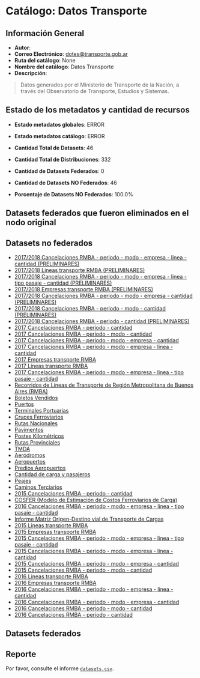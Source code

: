 
# Catálogo: Datos Transporte

## Información General

- **Autor**: 
- **Correo Electrónico**: dotes@transporte.gob.ar
- **Ruta del catálogo**: None
- **Nombre del catálogo**: Datos Transporte
- **Descripción**:

> Datos generados por el Ministerio de Transporte de la Nación, a través del Observatorio de Transporte, Estudios y Sistemas.

## Estado de los metadatos y cantidad de recursos

- **Estado metadatos globales**: ERROR
- **Estado metadatos catálogo**: ERROR
- **Cantidad Total de Datasets**: 46
- **Cantidad Total de Distribuciones**: 332

- **Cantidad de Datasets Federados**: 0
- **Cantidad de Datasets NO Federados**: 46
- **Porcentaje de Datasets NO Federados**: 100.0%

## Datasets federados que fueron eliminados en el nodo original



## Datasets no federados

- [2017/2018 Cancelaciones RMBA - periodo - modo - empresa - linea - cantidad (PRELIMINARES)](https://datos.transporte.gob.ar/dataset/2017-cancelaciones-rmba-periodo-modo-empresa-linea-cantidad-preliminares)
- [2017/2018 Lineas transporte RMBA (PRELIMINARES)](https://datos.transporte.gob.ar/dataset/2017-lineas-transporte-rmba-preliminares)
- [2017/2018 Cancelaciones RMBA - periodo - modo - empresa - linea - tipo pasaje - cantidad (PRELIMINARES)](https://datos.transporte.gob.ar/dataset/2017-cancelaciones-rmba-periodo-modo-empresa-linea-tipo-pasaje-cantidad-preliminares)
- [2017/2018 Empresas transporte RMBA (PRELIMINARES)](https://datos.transporte.gob.ar/dataset/2017-empresas-transporte-rmba-preliminares)
- [2017/2018 Cancelaciones RMBA - periodo - modo - empresa - cantidad (PRELIMINARES)](https://datos.transporte.gob.ar/dataset/2017-cancelaciones-rmba-periodo-modo-empresa-cantidad-preliminares)
- [2017/2018 Cancelaciones RMBA - periodo - modo - cantidad (PRELIMINARES)](https://datos.transporte.gob.ar/dataset/2017-cancelaciones-rmba-periodo-modo-cantidad-preliminares)
- [2017/2018 Cancelaciones RMBA - periodo - cantidad (PRELIMINARES)](https://datos.transporte.gob.ar/dataset/2017-cancelaciones-rmba-periodo-cantidad-preliminares)
- [2017 Cancelaciones RMBA - periodo - cantidad](https://datos.transporte.gob.ar/dataset/2017-cancelaciones-rmba-periodo-cantidad)
- [2017 Cancelaciones RMBA - periodo - modo - cantidad](https://datos.transporte.gob.ar/dataset/2017-cancelaciones-rmba-periodo-modo-cantidad)
- [2017 Cancelaciones RMBA - periodo - modo - empresa - cantidad](https://datos.transporte.gob.ar/dataset/2017-cancelaciones-rmba-periodo-modo-empresa-cantidad)
- [2017 Cancelaciones RMBA - periodo - modo - empresa - linea - cantidad](https://datos.transporte.gob.ar/dataset/2017-cancelaciones-rmba-periodo-modo-empresa-linea-cantidad)
- [2017 Empresas transporte RMBA](https://datos.transporte.gob.ar/dataset/2017-empresas-transporte-rmba)
- [2017 Lineas transporte RMBA](https://datos.transporte.gob.ar/dataset/2017-lineas-transporte-rmba)
- [2017 Cancelaciones RMBA - periodo - modo - empresa - linea - tipo pasaje - cantidad](https://datos.transporte.gob.ar/dataset/2017-cancelaciones-rmba-periodo-modo-empresa-linea-tipo-pasaje-cantidad)
- [Recorridos de Líneas de Transporte de Región Metropolitana de Buenos Aires (RMBA)](https://datos.transporte.gob.ar/dataset/recorridos-de-lineas-de-transporte-rmba-jn)
- [Boletos Vendidos](https://datos.transporte.gob.ar/dataset/boletos-vendidos)
- [Puertos](https://datos.transporte.gob.ar/dataset/puertos)
- [Terminales Portuarias](https://datos.transporte.gob.ar/dataset/terminales-portuarias)
- [Cruces Ferroviarios](https://datos.transporte.gob.ar/dataset/cruces-ferroviarios)
- [Rutas Nacionales](https://datos.transporte.gob.ar/dataset/rutas-nacionales)
- [Pavimentos](https://datos.transporte.gob.ar/dataset/pavimentos)
- [Postes Kilométricos](https://datos.transporte.gob.ar/dataset/postes-kilometricos)
- [Rutas Provinciales](https://datos.transporte.gob.ar/dataset/rutas-provinciales)
- [TMDA](https://datos.transporte.gob.ar/dataset/tmda)
- [Aeródromos](https://datos.transporte.gob.ar/dataset/aerodromos)
- [Aeropuertos](https://datos.transporte.gob.ar/dataset/aeropuertosargentina)
- [Predios Aeropuertos](https://datos.transporte.gob.ar/dataset/predios-aeropuertos)
- [Cantidad de carga y pasajeros](https://datos.transporte.gob.ar/dataset/cantidad-de-carga-y-pasajeros)
- [Peajes](https://datos.transporte.gob.ar/dataset/peajes)
- [Caminos Terciarios](https://datos.transporte.gob.ar/dataset/caminos-terciarios)
- [2015 Cancelaciones RMBA - periodo - cantidad](https://datos.transporte.gob.ar/dataset/2015-cancelaciones-rmba-periodo-cantidad)
- [COSFER (Modelo de Estimación de Costos Ferroviarios de Carga)](https://datos.transporte.gob.ar/dataset/cosfer-modelo-de-estimacion-de-costos-ferroviariosdecarga)
- [2016 Cancelaciones RMBA - periodo - modo - empresa - linea - tipo pasaje - cantidad](https://datos.transporte.gob.ar/dataset/2016-cancelaciones-rmba-periodo-modo-empresa-linea-tipo-pasaje-cantidad)
- [Informe Matriz Origen-Destino vial de Transporte de Cargas](https://datos.transporte.gob.ar/dataset/informe-matriz-origen-destino-vial-de-transporte-de-cargas)
- [2015 Lineas transporte RMBA](https://datos.transporte.gob.ar/dataset/2015-lineas-transporte-rmba)
- [2015 Empresas transporte RMBA](https://datos.transporte.gob.ar/dataset/2015-empresas-transporte-rmba)
- [2015 Cancelaciones RMBA - periodo - modo - empresa - linea - tipo pasaje - cantidad](https://datos.transporte.gob.ar/dataset/2015-cancelaciones-rmba-periodo-modo-empresa-linea-tipo-pasaje-cantidad)
- [2015 Cancelaciones RMBA - periodo - modo - empresa - linea - cantidad](https://datos.transporte.gob.ar/dataset/2015-cancelaciones-rmba-periodo-modo-empresa-linea-cantidad)
- [2015 Cancelaciones RMBA - periodo - modo - empresa - cantidad](https://datos.transporte.gob.ar/dataset/2015-cancelaciones-rmba-periodo-modo-empresa-cantidad)
- [2015 Cancelaciones RMBA - periodo - modo - cantidad](https://datos.transporte.gob.ar/dataset/2015-cancelaciones-rmba-periodo-modo-cantidad)
- [2016 Lineas transporte RMBA](https://datos.transporte.gob.ar/dataset/2016-lineas-transporte-rmba)
- [2016 Empresas transporte RMBA](https://datos.transporte.gob.ar/dataset/2016-empresas-transporte-rmba)
- [2016 Cancelaciones RMBA - periodo - modo - empresa - linea - cantidad](https://datos.transporte.gob.ar/dataset/2016-cancelaciones-rmba-periodo-modo-empresa-linea-cantidad)
- [2016 Cancelaciones RMBA - periodo - modo - empresa - cantidad](https://datos.transporte.gob.ar/dataset/2016-cancelaciones-rmba-periodo-modo-empresa-cantidad)
- [2016 Cancelaciones RMBA - periodo - modo - cantidad](https://datos.transporte.gob.ar/dataset/2016-cancelaciones-rmba-periodo-modo-cantidad)
- [2016 Cancelaciones RMBA - periodo - cantidad](https://datos.transporte.gob.ar/dataset/datos-transporte-gob-ar-dataset-cancelaciones-rmba-periodo-cantidad)

## Datasets federados



## Reporte

Por favor, consulte el informe [`datasets.csv`](datasets.csv).
